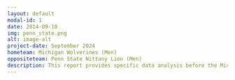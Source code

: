 ```yaml
---
layout: default
modal-id: 1
date: 2014-09-10
img: penn_state.png
alt: image-alt
project-date: September 2024
hometeam: Michigan Wolverines (Men)
oppositeteam: Penn State Nittany Lion (Men)
description: This report provides specific data analysis before the Michigan men's soccer team and penn state men's soccer team
---
```

